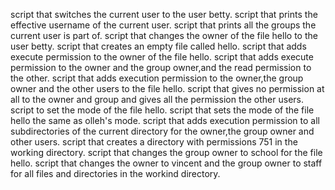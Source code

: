 script that switches the current user to the user betty.
script that prints the effective username of the current user.
script that prints all the groups the current user is part of.
script that changes the owner of the file hello to the user betty.
script that creates an empty file called hello.
script that adds execute permission to the owner of the file hello.
script that adds execute permission to the owner and the group owner,and the read permission to the other.
script that adds execution permission to the owner,the group owner and the other users to the file hello.
script that gives no permission at all to the owner and group and gives all the permission the other users.
script to set the mode of the file hello.
script that sets the mode of the file hello the same as olleh's mode.
script that adds execution permission to all subdirectories of the current directory for the owner,the group owner and other users.
script that creates a directory with permissions 751 in the working directory.
script that changes the group owner to school for the file hello.
script that changes the owner to vincent and the group owner to staff for all files and directories in the workind directory.
